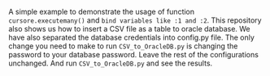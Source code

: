 A simple example to demonstrate the usage of function `cursore.executemany()` and `bind variables like :1 and :2`. This repository also shows us how to insert a CSV file as a table to oracle database. We have also separated the database credentials into config.py file. The only change you need to make to run `CSV_to_OracleDB.py` is changing the password to your database password. Leave the rest of the configurations unchanged. And run `CSV_to_OracleDB.py` and see the results.